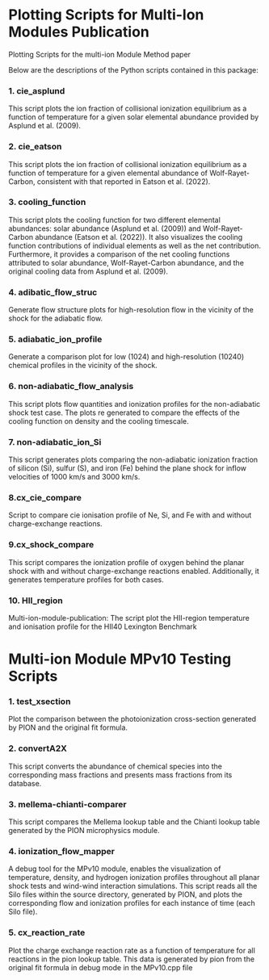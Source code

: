 # Plotting Scripts for Multi-Ion Modules Publication #
Plotting Scripts for the multi-ion Module Method paper

Below are the descriptions of the Python scripts contained in this package: 

### 1. cie_asplund
This script plots the ion fraction of collisional ionization equilibrium
as a function of temperature for a given solar elemental abundance 
provided by Asplund et al. (2009).

### 2. cie_eatson
This script plots the ion fraction of collisional ionization equilibrium 
as a function of temperature for a given elemental abundance of 
Wolf-Rayet-Carbon, consistent with that reported in Eatson et al. (2022).

### 3. cooling_function
This script plots the cooling function for two different elemental 
abundances: solar abundance (Asplund et al. (2009)) and Wolf-Rayet-Carbon 
abundance (Eatson et al. (2022)). It also visualizes the cooling function 
contributions of individual elements as well as the net contribution. 
Furthermore, it provides a comparison of the net cooling functions attributed
to solar abundance, Wolf-Rayet-Carbon abundance, and the original cooling 
data from Asplund et al. (2009).

### 4. adibatic_flow_struc
Generate flow structure plots for high-resolution flow in the vicinity of 
the shock for the adiabatic flow.

### 5. adiabatic_ion_profile
Generate a comparison plot for low (1024) and high-resolution (10240) chemical profiles in 
the vicinity of the shock.

### 6. non-adiabatic_flow_analysis
This script plots flow quantities and ionization profiles for the 
non-adiabatic shock test case. The plots re generated to compare the effects 
of the cooling function on density and the cooling timescale.

### 7. non-adiabatic_ion_Si
This script generates plots comparing the non-adiabatic ionization fraction
of silicon (Si), sulfur (S), and iron (Fe) behind the plane shock for inflow 
velocities of 1000 km/s and 3000 km/s.

### 8.cx_cie_compare
Script to compare cie ionisation profile of Ne, Si, and Fe with and 
without charge-exchange reactions.

### 9.cx_shock_compare
This script compares the ionization profile of oxygen behind the planar shock
with and without charge-exchange reactions enabled. Additionally, it generates
temperature profiles for both cases.

### 10. HII_region
Multi-ion-module-publication: The script plot the HII-region temperature and
ionisation profile for the HII40 Lexington Benchmark

# Multi-ion Module MPv10 Testing Scripts #

### 1. test_xsection
Plot the comparison between the photoionization cross-section generated by PION
and the original fit formula.

### 2. convertA2X
This script converts the abundance of chemical species into the corresponding 
mass fractions and presents mass fractions from its database.

### 3. mellema-chianti-comparer
This script compares the Mellema lookup table and the Chianti lookup table
generated by the PION microphysics module.

### 4. ionization_flow_mapper
A debug tool for the MPv10 module, enables the visualization of temperature, 
density, and hydrogen ionization profiles throughout all planar shock tests and 
wind-wind interaction simulations. This script reads all the Silo files within the 
source directory, generated by PION, and plots the corresponding flow and 
ionization profiles for each instance of time (each Silo file).

### 5. cx_reaction_rate
Plot the charge exchange reaction rate as a function of temperature for 
all reactions in the pion lookup table. This data is generated by pion from the
original fit formula in debug mode in the MPv10.cpp file